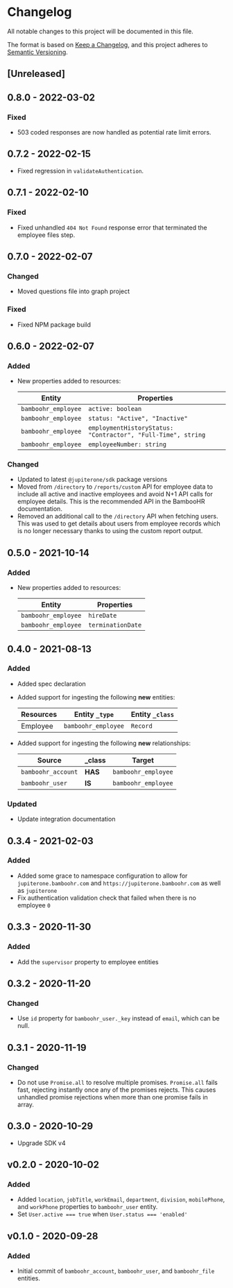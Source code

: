 # Changelog

All notable changes to this project will be documented in this file.

The format is based on [Keep a Changelog](https://keepachangelog.com/en/1.0.0/),
and this project adheres to
[Semantic Versioning](https://semver.org/spec/v2.0.0.html).

## [Unreleased]

## 0.8.0 - 2022-03-02

### Fixed
- 503 coded responses are now handled as potential rate limit errors.

## 0.7.2 - 2022-02-15

- Fixed regression in `validateAuthentication`.

## 0.7.1 - 2022-02-10

### Fixed

- Fixed unhandled `404 Not Found` response error that terminated the employee
  files step.

## 0.7.0 - 2022-02-07

### Changed

- Moved questions file into graph project

### Fixed

- Fixed NPM package build

## 0.6.0 - 2022-02-07

### Added

- New properties added to resources:

  | Entity              | Properties                                                   |
  | ------------------- | ------------------------------------------------------------ |
  | `bamboohr_employee` | `active: boolean`                                            |
  | `bamboohr_employee` | `status: "Active", "Inactive"`                               |
  | `bamboohr_employee` | `employmentHistoryStatus: "Contractor", "Full-Time", string` |
  | `bamboohr_employee` | `employeeNumber: string`                                     |

### Changed

- Updated to latest `@jupiterone/sdk` package versions
- Moved from `/directory` to `/reports/custom` API for employee data to include
  all active and inactive employees and avoid N+1 API calls for employee
  details. This is the recommended API in the BambooHR documentation.
- Removed an additional call to the `/directory` API when fetching users. This
  was used to get details about users from employee records which is no longer
  necessary thanks to using the custom report output.

## 0.5.0 - 2021-10-14

### Added

- New properties added to resources:

  | Entity              | Properties        |
  | ------------------- | ----------------- |
  | `bamboohr_employee` | `hireDate`        |
  | `bamboohr_employee` | `terminationDate` |

## 0.4.0 - 2021-08-13

### Added

- Added spec declaration
- Added support for ingesting the following **new** entities:

  | Resources | Entity `_type`      | Entity `_class` |
  | --------- | ------------------- | --------------- |
  | Employee  | `bamboohr_employee` | `Record`        |

- Added support for ingesting the following **new** relationships:

  | Source             | \_class | Target              |
  | ------------------ | ------- | ------------------- |
  | `bamboohr_account` | **HAS** | `bamboohr_employee` |
  | `bamboohr_user`    | **IS**  | `bamboohr_employee` |

### Updated

- Update integration documentation

## 0.3.4 - 2021-02-03

### Added

- Added some grace to namespace configuration to allow for
  `jupiterone.bamboohr.com` and `https://jupiterone.bamboohr.com` as well as
  `jupiterone`
- Fix authentication validation check that failed when there is no employee `0`

## 0.3.3 - 2020-11-30

### Added

- Add the `supervisor` property to employee entities

## 0.3.2 - 2020-11-20

### Changed

- Use `id` property for `bamboohr_user._key` instead of `email`, which can be
  null.

## 0.3.1 - 2020-11-19

### Changed

- Do not use `Promise.all` to resolve multiple promises. `Promise.all` fails
  fast, rejecting instantly once any of the promises rejects. This causes
  unhandled promise rejections when more than one promise fails in array.

## 0.3.0 - 2020-10-29

- Upgrade SDK v4

## v0.2.0 - 2020-10-02

### Added

- Added `location`, `jobTitle`, `workEmail`, `department`, `division`,
  `mobilePhone`, and `workPhone` properties to `bamboohr_user` entity.
- Set `User.active === true` when `User.status === 'enabled'`

## v0.1.0 - 2020-09-28

### Added

- Initial commit of `bamboohr_account`, `bamboohr_user`, and `bamboohr_file`
  entities.
